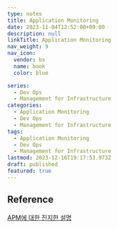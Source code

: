 ```yaml
---
type: notes
title: Application Monitoring
date: 2023-11-04T12:52:00+09:00
description: null
linkTitle: Application Monitoring
nav_weight: 9
nav_icon:
  vendor: bs
  name: book
  color: blue

series:
  - Dev Ops
  - Management for Infrastructure
categories:
  - Application Monitoring
  - Dev Ops
  - Management for Infrastructure
tags:
  - Application Monitoring
  - Dev Ops
  - Management for Infrastructure
lastmod: 2023-12-16T19:17:53.973Z
draft: published
featured: true
---
```


## Reference

[APM에 대한 진지한 설명](https://www.whatap.io/ko/blog/19/index.html)
